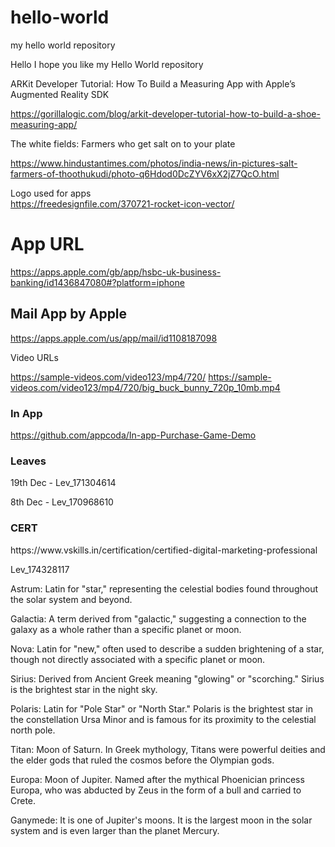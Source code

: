 # hello-world
my hello world repository

Hello I hope you like my Hello World repository

ARKit Developer Tutorial: How To Build a Measuring App with Apple’s Augmented Reality SDK

https://gorillalogic.com/blog/arkit-developer-tutorial-how-to-build-a-shoe-measuring-app/

The white fields: Farmers who get salt on to your plate

https://www.hindustantimes.com/photos/india-news/in-pictures-salt-farmers-of-thoothukudi/photo-q6Hdod0DcZYV6xX2jZ7QcO.html

Logo used for apps <br />
https://freedesignfile.com/370721-rocket-icon-vector/


App URL
==========

https://apps.apple.com/gb/app/hsbc-uk-business-banking/id1436847080#?platform=iphone

<h2> Mail App by Apple </h2>

https://apps.apple.com/us/app/mail/id1108187098

Video URLs

https://sample-videos.com/video123/mp4/720/
https://sample-videos.com/video123/mp4/720/big_buck_bunny_720p_10mb.mp4


<h3>In App</h3>

https://github.com/appcoda/In-app-Purchase-Game-Demo

<h3> Leaves</h3>

19th Dec - Lev_171304614

8th Dec - Lev_170968610

<h3>CERT</h3>
https://www.vskills.in/certification/certified-digital-marketing-professional


Lev_174328117



Astrum: Latin for "star," representing the celestial bodies found throughout the solar system and beyond.

Galactia: A term derived from "galactic," suggesting a connection to the galaxy as a whole rather than a specific planet or moon.

Nova: Latin for "new," often used to describe a sudden brightening of a star, though not directly associated with a specific planet or moon.

Sirius: Derived from Ancient Greek meaning "glowing" or "scorching." Sirius is the brightest star in the night sky.

Polaris: Latin for "Pole Star" or "North Star." Polaris is the brightest star in the constellation Ursa Minor and is famous for its proximity to the celestial north pole.

Titan: Moon of Saturn. In Greek mythology, Titans were powerful deities and the elder gods that ruled the cosmos before the Olympian gods.

Europa: Moon of Jupiter. Named after the mythical Phoenician princess Europa, who was abducted by Zeus in the form of a bull and carried to Crete.

Ganymede: It is one of Jupiter's moons. It is the largest moon in the solar system and is even larger than the planet Mercury.
